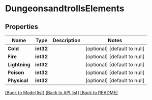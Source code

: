 # DungeonsandtrollsElements

## Properties
Name | Type | Description | Notes
------------ | ------------- | ------------- | -------------
**Cold** | **int32** |  | [optional] [default to null]
**Fire** | **int32** |  | [optional] [default to null]
**Lightning** | **int32** |  | [optional] [default to null]
**Poison** | **int32** |  | [optional] [default to null]
**Physical** | **int32** |  | [optional] [default to null]

[[Back to Model list]](../README.md#documentation-for-models) [[Back to API list]](../README.md#documentation-for-api-endpoints) [[Back to README]](../README.md)

